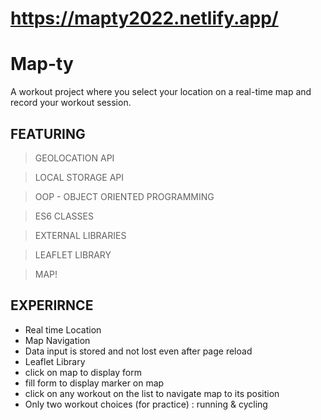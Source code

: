 # https://mapty2022.netlify.app/
# Map-ty
A workout project where you select your location on a real-time map and record your workout session.
## FEATURING
> GEOLOCATION API

> LOCAL STORAGE API

> OOP - OBJECT ORIENTED PROGRAMMING

> ES6 CLASSES

> EXTERNAL LIBRARIES

> LEAFLET LIBRARY

> MAP!
## EXPERIRNCE
+ Real time Location
+ Map Navigation
+ Data input is stored and not lost even after page reload
+ Leaflet Library
+ click on map to display form
+ fill form to display marker on map 
+ click on any workout on the list to navigate map to its position
+ Only two workout choices (for practice) : running & cycling
